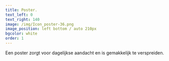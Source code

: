 ```yaml
---
title: Poster.
text_left: 0
text_right: 140
image: /img/Icon_poster-36.png
image_position: left bottom / auto 210px
bgcolor: white
order: 1
---
```


Een poster zorgt voor dagelijkse aandacht en is gemakkelijk te verspreiden.